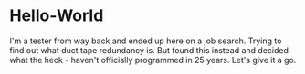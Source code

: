 # Hello-World
 
I'm a tester from way back and ended up here on a job search.  Trying to find out what duct tape redundancy is.  But found this instead and decided what the heck - haven't officially programmed in 25 years.  Let's give it a go.
